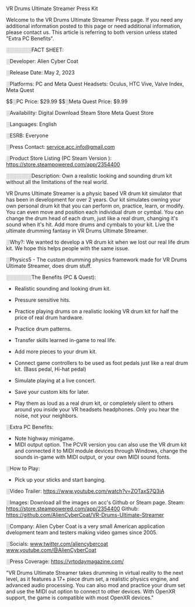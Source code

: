 VR Drums Ultimate Streamer Press Kit


Welcome to the VR Drums Ultimate Streamer Press page. If you need any additional information posted to this page or need additional information, please contact us. This article is referring to both version unless stated "Extra PC Benefits".

░░░░░░░FACT SHEET:

░Developer: Alien Cyber Coat 

░Release Date: May 2, 2023

░Platforms: PC and Meta Quest
Headsets: Oculus, HTC Vive, Valve Index, Meta Quest

$$░PC Price: $29.99
$$░Meta Quest Price: $9.99

░Availability: Digital Download
Steam Store
Meta Quest Store

░Languages: English

░ESRB: Everyone

░Press Contact: service.acc.info@gmail.com

░Product Store Listing (PC Steam Version ): https://store.steampowered.com/app/2354400


░░░░░░░Description:
Own a realistic looking and sounding drum kit without all the limitations of the real world.

VR Drums Ultimate Streamer is a physic based VR drum kit simulator that has been in development for over 2 years. Our kit simulates owning your own personal drum kit that you can perform on, practice, learn, or modify. You can even move and position each individual drum or cymbal. You can change the drum head of each drum, just like a real drum, changing it's sound when it's hit. Add more drums and cymbals to your kit. Live the ultimate drumming fantasy in VR Drums Ultimate Streamer.

░Why?:
We wanted to develop a VR drum kit when we lost our real life drum kit. We hope this helps people with the same issue.

░Physics5 - The custom drumming physics framework made for VR Drums Ultimate Streamer, does drum stuff.


░░░░░░░The Benefits (PC & Quest):
- Realistic sounding and looking drum kit.
- Pressure sensitive hits.
- Practice playing drums on a realistic looking VR drum kit for half the price of real drum hardware.
- Practice drum patterns.
- Transfer skills learned in-game to real life.
- Add more pieces to your drum kit.
- Connect game controllers to be used as foot pedals just like a real drum kit. (Bass pedal, Hi-hat pedal)
- Simulate playing at a live concert.
- Save your custom kits for later.

- Play them as loud as a real drum kit, or completely silent to others around you inside your VR headsets headphones. Only you hear the noise, not your neighbors.

░Extra PC Benefits:

- Note highway minigame.
- MIDI output option.
The PCVR version you can also use the VR drum kit and connected it to MIDI module devices through Windows, change the sounds in-game with MIDI output, or your own MIDI sound fonts.


░How to Play:
- Pick up your sticks and start banging.


░Video Trailer:
https://www.youtube.com/watch?v=ZOTaxS7Q3iA


░Images:
Download all the images on acc's Github or Steam page.
Steam: https://store.steampowered.com/app/2354400
Github: https://github.com/AlienCyberCoat/VR-Drums-Ultimate-Streamer


░Company:
Alien Cyber Coat is a very small American application dvelopment team and testers making video games since 2005.

░Socials:
www.twitter.com/aliencybercoat
www.youtube.com/@AlienCyberCoat


░Press Coverage:
https://vrtodaymagazine.com/

"VR Drums Ultimate Streamer takes drumming in virtual reality to the next level, as it features a 17+ piece drum set, a realistic physics engine, and advanced audio processing. You can also mod and practice your drum set and use the MIDI out option to connect to other devices. With OpenXR support, the game is compatible with most OpenXR devices."


